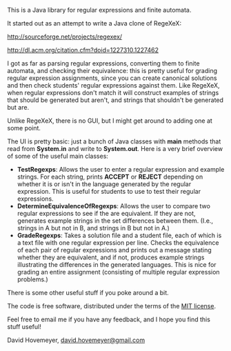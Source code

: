 This is a Java library for regular expressions and finite automata.

It started out as an attempt to write a Java clone of RegeXeX:

http://sourceforge.net/projects/regexex/

http://dl.acm.org/citation.cfm?doid=1227310.1227462

I got as far as parsing regular expressions, converting them to finite
automata, and checking their equivalence: this is pretty useful for
grading regular expression assignments, since you can create
canonical solutions and then check students' regular expressions
against them.  Like RegeXeX, when regular expressions don't match
it will construct examples of strings that should be generated but
aren't, and strings that shouldn't be generated but are.

Unlike RegeXeX, there is no GUI, but I might get around to adding one
at some point.

The UI is pretty basic: just a bunch of Java classes with **main**
methods that read from **System.in** and write to **System.out**.
Here is a very brief overview of some of the useful main classes:

* **TestRegexps**: Allows the user to enter a regular expression
  and example strings.  For each string, prints **ACCEPT** or
  **REJECT** depending on whether it is or isn't in the language
  generated by the regular expression.  This is useful for students
  to use to test their regular expressions.
* **DetermineEquivalenceOfRegexps**: Allows the user to compare
  two regular expressions to see if the are equivalent.
  If they are not, generates example strings in the
  set differences between them.  (I.e., strings in A but not in B,
  and strings in B but not in A.)
* **GradeRegexps**: Takes a solution file and a student file, each of
  which is a text file with one regular expression per line.
  Checks the equivalence of each pair of regular expressions
  and prints out a message stating whether they are equivalent,
  and if not, produces example strings illustrating the differences
  in the generated languages.  This is nice for grading
  an entire assignment (consisting of multiple regular expression
  problems.)

There is some other useful stuff if you poke around a bit.

The code is free software, distributed under the terms of the
[MIT license](http://opensource.org/licenses/MIT).

Feel free to email me if you have any feedback, and I hope you find this
stuff useful!

David Hovemeyer, david.hovemeyer@gmail.com
